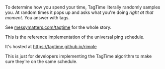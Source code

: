 To determine how you spend your time, TagTime literally randomly samples you.
At random times it pops up and asks what you're doing *right at that moment*.
You answer with tags.

See
[messymatters.com/tagtime](http://messymatters.com/tagtime )
for the whole story.

This is the reference implementation of the universal ping schedule.

It's hosted at https://tagtime.github.io/rimple

This is just for developers implementing the TagTime algorithm to make sure they're on the same schedule.
